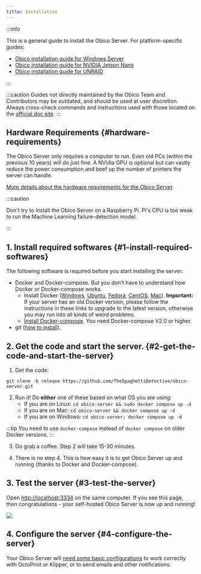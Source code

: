 ```yaml
---
title: Installation
---
```


:::info

This is a general guide to install the Obico Server. For platform-specific guides:

- [Obico installation guide for Windows Server](platform-specific/server_2019.md)
- [Obico installation guide for NVIDIA Jetson Nano](platform-specific/jetson_guide.md)
- [Obico installation guide for UNRAID](platform-specific/unraid_guide.md)

:::

:::caution
Guides not directly maintained by the Obico Team and Contributors may be outdated, and should be used at user discretion. Always cross-check commands and instructions used with those located on the [official doc site](https://www.obico.io/docs/server-guides/).
:::

## Hardware Requirements {#hardware-requirements}

The Obico Server only requires a computer to run. Even old PCs (within the previous 10 years) will do just fine. A NVidia GPU is optional but can vastly reduce the power consumption and beef up the number of printers the server can handle.

[More details about the hardware requirements for the Obico Server](hardware-requirements.md).

:::caution

Don't try to install the Obico Server on a Raspberry Pi. Pi's CPU is too weak to run the Machine Learning failure-detection model.

:::

## 1. Install required softwares {#1-install-required-softwares}

The following software is required before you start installing the server:

- Docker and Docker-compose. But you don't have to understand how Docker or Docker-compose works.
    - Install Docker ([Windows](https://docs.docker.com/docker-for-windows/install/), [Ubuntu](https://docs.docker.com/install/linux/docker-ce/ubuntu/), [Fedora](https://docs.docker.com/engine/install/fedora/), [CentOS](https://docs.docker.com/engine/install/centos/), [Mac](https://docs.docker.com/docker-for-mac/install/)). **Important:** If your server has an old Docker version, please follow the instructions in these links to upgrade to the latest version, otherwise you may run into all kinds of weird problems.
    - [Install Docker-compose](https://docs.docker.com/compose/install/). You need Docker-compose V2.0 or higher.
- git ([how to install](https://git-scm.com/downloads)).


## 2. Get the code and start the server. {#2-get-the-code-and-start-the-server}

1. Get the code:

```
git clone -b release https://github.com/TheSpaghettiDetective/obico-server.git
```

2. Run it! Do **either** one of these based on what OS you are using:
    - If you are on Linux: `cd obico-server && sudo docker compose up -d`
    - If you are on Mac: `cd obico-server && docker compose up -d`
    - If you are on Windows: `cd obico-server; docker compose up -d`

:::tip
You need to use `docker-compose` instead of `docker compose` on older Docker versions.
:::

3. Go grab a coffee. Step 2 will take 15-30 minutes.

4. There is no step 4. This is how easy it is to get Obico Server up and running (thanks to Docker and Docker-compose).

## 3. Test the server {#3-test-the-server}

Open [http://localhost:3334](http://localhost:3334) on the same computer. If you see this page, then congratulations - your self-hosted Obico Server is now up and running!

![](/img/server-guides/login-page.png)

## 4. Configure the server {#4-configure-the-server}

Your Obico Server will [need some basic configurations](configure.md) to work correctly with OctoPrint or Klipper, or to send emails and other notifications.

